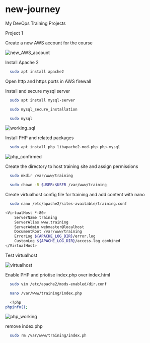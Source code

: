 # new-journey
My DevOps Training Projects

Project 1

Create a new AWS account for the course

![new_AWS_account](http://cybronix.com.ng/devops/aws-account.jpg)

Install Apache 2
```bash
  sudo apt install apache2
```

Open http and https ports in AWS firewall


Install and secure mysql server
```bash
  sudo apt install mysql-server

  sudo mysql_secure_installation

  sudo mysql
```

![working_sql](http://cybronix.com.ng/devops/working_sql.png)


Install PHP and related packages

```bash
  sudo apt install php libapache2-mod-php php-mysql
```

![php_confirmed](http://cybronix.com.ng/devops/php_confirmed.png)



Create the directory to host training site and assign permissions

```bash
  sudo mkdir /var/www/training

  sudo chown -R $USER:$USER /var/www/training
```

Create virtualhost config file for training and add content with nano

```bash
  sudo nano /etc/apache2/sites-available/training.conf

<VirtualHost *:80>
    ServerName training
    ServerAlias www.training
    ServerAdmin webmaster@localhost
    DocumentRoot /var/www/training
    ErrorLog ${APACHE_LOG_DIR}/error.log
    CustomLog ${APACHE_LOG_DIR}/access.log combined
</VirtualHost>
```
Test virtualhost

![virtualhost](http://cybronix.com.ng/devops/virtualhost.png)

Enable PHP and priotise index.php over index.html

```bash
  sudo vim /etc/apache2/mods-enabled/dir.conf

  nano /var/www/training/index.php

  <?php
phpinfo();

```

![php_working](http://cybronix.com.ng/devops/php_working.png)


remove index.php

```bash
  sudo rm /var/www/training/index.ph
```


